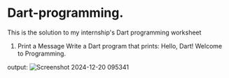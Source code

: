 # Dart-programming.
This is the solution to my internship's Dart programming worksheet

1. Print a Message
Write a Dart program that prints:
Hello, Dart! Welcome to Programming.

output:
![Screenshot 2024-12-20 095341](https://github.com/user-attachments/assets/645dc27d-7a53-44b4-9505-a8c41cbebc89)

